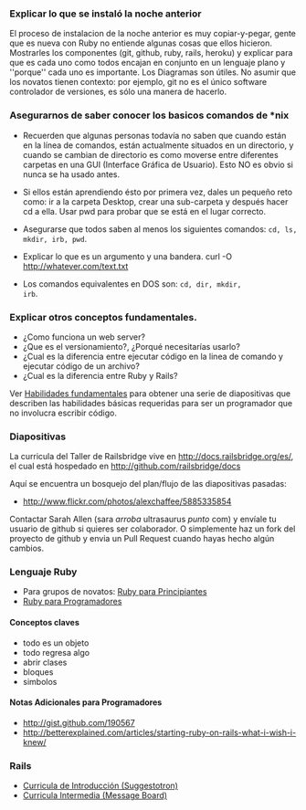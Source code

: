 ### Explicar lo que se instaló la noche anterior
El proceso de instalacion de la noche anterior es muy copiar-y-pegar, gente que es nueva con Ruby no entiende algunas cosas que ellos hicieron. Mostrarles los componentes (git, github, ruby, rails, heroku) y explicar para que es cada uno como todos encajan en conjunto en un lenguaje plano y ''porque'' cada uno es importante. Los Diagramas son útiles. No asumir que los novatos tienen contexto: por ejemplo, git no es el único software controlador de versiones, es sólo una manera de hacerlo.

### Asegurarnos de saber conocer los basicos comandos de *nix
* Recuerden que algunas personas todavía no saben que cuando están en la línea de comandos, están actualmente situados en un directorio, y cuando se cambian de directorio es como moverse entre diferentes carpetas en una GUI (Interface Gráfica de Usuario). Esto NO
es obvio si nunca se ha usado antes.
* Si ellos están aprendiendo ésto por primera vez, dales un pequeño reto como: ir a la carpeta Desktop, crear una sub-carpeta y después hacer cd a ella. Usar pwd para probar que se está en el lugar correcto.
* Asegurarse que todos saben al menos los siguientes comandos: <code>cd, ls, mkdir, irb, pwd</code>.

* Explicar lo que es un argumento y una bandera.
        curl -O http://whatever.com/text.txt
* Los comandos equivalentes en DOS son: <code>cd, dir, mkdir, irb</code>.


### Explicar otros conceptos fundamentales.
* ¿Como funciona un web server?
* ¿Que es el versionamiento?, ¿Porqué necesitarías usarlo?
* ¿Cual es la diferencia entre ejecutar código en la linea de comando y ejecutar código de un archivo?
* ¿Cual es la diferencia entre Ruby y Rails?

Ver [Habilidades fundamentales](habilidades_fundamentales) para obtener una serie de diapositivas que describen las habilidades básicas requeridas para ser un programador que no involucra escribir código.

### Diapositivas
La curricula del Taller de Railsbridge vive en http://docs.railsbridge.org/es/, el cual está hospedado en http://github.com/railsbridge/docs

Aquí se encuentra un bosquejo del plan/flujo de las diapositivas pasadas:

* http://www.flickr.com/photos/alexchaffee/5885335854

Contactar Sarah Allen (sara _arroba_ ultrasaurus _punto_ com) y envíale tu usuario de github si quieres ser colaborador. O simplemente haz un fork del proyecto de github y envia un Pull Request cuando hayas hecho algún cambios.

### Lenguaje Ruby
* Para grupos de novatos: [Ruby para Principiantes](ruby_para_principiantes)
* [Ruby para Programadores](ruby_para_programadores)

#### Conceptos claves
* todo es un objeto
* todo regresa algo
* abrir clases
* bloques
* simbolos

#### Notas Adicionales para Programadores
* http://gist.github.com/190567
* http://betterexplained.com/articles/starting-ruby-on-rails-what-i-wish-i-knew/

### Rails

* <a href="/es/curriculum">Curricula de Introducción (Suggestotron)</a>
* <a href="/intermediate-rails">Curricula Intermedia (Message Board)</a>
